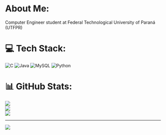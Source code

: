 # About Me:
Computer Engineer student at Federal Technological University of Paraná (UTFPR)


# 💻 Tech Stack:
![C](https://img.shields.io/badge/c-%2300599C.svg?style=for-the-badge&logo=c&logoColor=white) ![Java](https://img.shields.io/badge/java-%23ED8B00.svg?style=for-the-badge&logo=openjdk&logoColor=white) ![MySQL](https://img.shields.io/badge/mysql-%2300000f.svg?style=for-the-badge&logo=mysql&logoColor=white) ![Python](https://img.shields.io/badge/python-3670A0?style=for-the-badge&logo=python&logoColor=ffdd54) 
# 📊 GitHub Stats:
![](https://github-readme-stats.vercel.app/api?username=Bernardi&theme=dark&hide_border=false&include_all_commits=true&count_private=false)<br/>
![](https://github-readme-streak-stats.herokuapp.com/?user=Bernardi&theme=dark&hide_border=false)<br/>
![](https://github-readme-stats.vercel.app/api/top-langs/?username=Bernardi&theme=dark&hide_border=false&include_all_commits=true&count_private=false&layout=compact)

---
[![](https://visitcount.itsvg.in/api?id=Mateus-Bernardi&icon=0&color=0)](https://visitcount.itsvg.in)

<!-- Proudly created with GPRM ( https://gprm.itsvg.in ) -->
